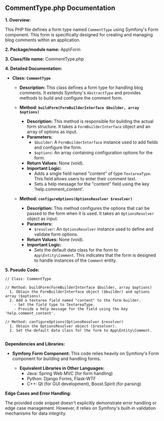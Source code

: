 ## CommentType.php Documentation

**1. Overview:**

This PHP file defines a form type named `CommentType` using Symfony's Form component. This form is specifically designed for creating and managing blog comments within an application. 

**2. Package/module name:** App\Form

**3. Class/file name:** CommentType.php

**4. Detailed Documentation:**


   - **Class: `CommentType`**
     - **Description:** This class defines a form type for handling blog comments. It extends Symfony's `AbstractType` and provides methods to build and configure the comment form. 

     - **Method: `buildForm(FormBuilderInterface $builder, array $options)`**
       - **Description:** This method is responsible for building the actual form structure. It takes a `FormBuilderInterface` object and an array of options as input.
       - **Parameters:**
         - `$builder`: A `FormBuilderInterface` instance used to add fields and configure the form.
         - `$options`: An array containing configuration options for the form.
       - **Return Values:** None (void).
       - **Important Logic:**
         - Adds a single field named "content" of type `TextareaType`. This field allows users to enter their comment text.
         - Sets a help message for the "content" field using the key 'help.comment_content'.

     - **Method: `configureOptions(OptionsResolver $resolver)`**
       - **Description:** This method configures the options that can be passed to the form when it is used. It takes an `OptionsResolver` object as input.
       - **Parameters:**
         - `$resolver`: An `OptionsResolver` instance used to define and validate form options.
       - **Return Values:** None (void).
       - **Important Logic:**
         - Sets the default data class for the form to `App\Entity\Comment`. This indicates that the form is designed to handle instances of the `Comment` entity.



**5. Pseudo Code:**

```
// Class: CommentType

// Method: buildForm(FormBuilderInterface $builder, array $options)
  1. Obtain the FormBuilderInterface object ($builder) and options array ($options).
  2. Add a textarea field named "content" to the form builder.
    - Set the field type to TextareaType.
    - Provide a help message for the field using the key 'help.comment_content'.

// Method: configureOptions(OptionsResolver $resolver)
  1. Obtain the OptionsResolver object ($resolver).
  2. Set the default data class for the form to App\Entity\Comment. 


```



**Dependencies and Libraries:**

- **Symfony Form Component:** This code relies heavily on Symfony's Form component for building and handling forms.

   - **Equivalent Libraries in Other Languages:**
     - Java: Spring Web MVC (for form handling)
     - Python: Django Forms, Flask-WTF
     - C++: Qt (for GUI development), Boost.Spirit (for parsing)



**Edge Cases and Error Handling:**

The provided code snippet doesn't explicitly demonstrate error handling or edge case management. However, it relies on Symfony's built-in validation mechanisms for data integrity. 


